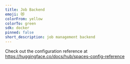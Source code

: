 ```yaml
---
title: Job Backend
emoji: 😻
colorFrom: yellow
colorTo: green
sdk: docker
pinned: false
short_description: job management backend
---
```


Check out the configuration reference at https://huggingface.co/docs/hub/spaces-config-reference
